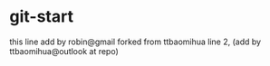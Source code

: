 # git-start
this line add by robin@gmail forked from ttbaomihua
line 2, (add by ttbaomihua@outlook at repo)
